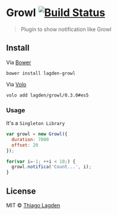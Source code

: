 # Growl [![Build Status](https://travis-ci.org/lagden/growl.svg?branch=master)](https://travis-ci.org/lagden/growl)

> Plugin to show notification like Growl


## Install

Via [Bower](http://bower.io/)

```
bower install lagden-growl
```

Via [Volo](http://volojs.org/)

```
volo add lagden/growl/0.3.0#es5
```


### Usage

It's a `Singleton Library`

```javascript
var growl = new Growl({
  duration: 7000
  offset: 20
});

for(var i=-1; ++i < 10;) {
  growl.notifica('Count...', i);
}
```

## License

MIT © [Thiago Lagden](http://lagden.in)
